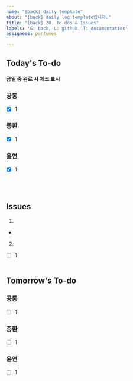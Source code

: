 ```yaml
---
name: "[back] daily template"
about: "[back] daily log template입니다."
title: "[back] 20. To-dos & Issues"
labels: 'G: back, L: github, T: documentation'
assignees: parfumes

---
```


## Today's To-do
#### 금일 중 완료 시 체크 표시
### 공통
- [x] 1

### 종환
- [x] 1

### 윤연
- [x] 1

<br/><br/>
## Issues
1.
  - 
2.
- [ ] 1
<br/><br/>
## Tomorrow's To-do
### 공통
- [ ] 1

### 종환
- [ ] 1

### 윤연
- [ ] 1
<br/><br/>
